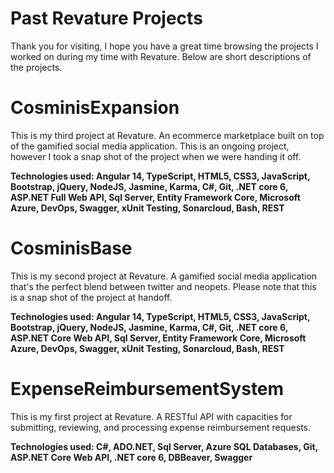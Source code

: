 # Past Revature Projects
Thank you for visiting, I hope you have a great time browsing the projects I worked on during my time with Revature. Below are short descriptions of the projects.

# CosminisExpansion
This is my third project at Revature. An ecommerce marketplace built on top of the gamified social media application. This is an ongoing project, however I took a snap shot of the project when we were handing it off.

**Technologies used: Angular 14, TypeScript, HTML5, CSS3, JavaScript, Bootstrap, jQuery, NodeJS, Jasmine, Karma, C#, Git, .NET core 6, ASP.NET Full Web API, Sql Server, Entity Framework Core, Microsoft Azure, DevOps, Swagger, xUnit Testing, Sonarcloud, Bash, REST**

# CosminisBase
This is my second project at Revature. A gamified social media application that's the perfect blend between twitter and neopets. Please note that this is a snap shot of the project at handoff.

**Technologies used: Angular 14, TypeScript, HTML5, CSS3, JavaScript, Bootstrap, jQuery, NodeJS, Jasmine, Karma, C#, Git, .NET core 6, ASP.NET Core Web API, Sql Server, Entity Framework Core, Microsoft Azure, DevOps, Swagger, xUnit Testing, Sonarcloud, Bash, REST**

# ExpenseReimbursementSystem
This is my first project at Revature. A RESTful API with capacities for submitting, reviewing, and processing expense reimbursement requests.

**Technologies used: C#, ADO.NET, Sql Server, Azure SQL Databases, Git, ASP.NET Core Web API, .NET core 6, DBBeaver, Swagger**
